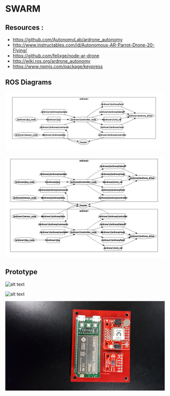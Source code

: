 # SWARM

## Resources :
* https://github.com/AutonomyLab/ardrone_autonomy
* http://www.instructables.com/id/Autonomous-AR-Parrot-Drone-20-Flying/
* https://github.com/felixge/node-ar-drone
* http://wiki.ros.org/ardrone_autonomy
* https://www.npmjs.com/package/keypress

## ROS Diagrams

![alt text][logo]

[logo]: https://github.com/davidhudsont/SWARM/blob/master/Images/Master_1_Ardrone.PNG "1 Ardrone"

![alt text][logo2]

[logo2]: https://github.com/davidhudsont/SWARM/blob/master/Images/Master_2_Ardrone.PNG "2 Ardrones"

## Prototype

![alt text][logo3]

[logo3]: https://github.com/davidhudsont/SWARM/blob/master/Images/030.jpg "4 Drone Swarm Prototypes"

![alt text][logo4]

[logo4]: https://github.com/davidhudsont/SWARM/blob/master/Images/032.jpg "Drone Prototype Closeup"

![alt text][logo5]

[logo5]: https://github.com/davidhudsont/SWARM/blob/master/Images/024.jpg "Sensor Unit Prototype Closeup"

